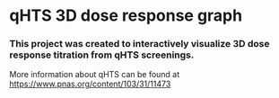 # qHTS 3D dose response graph
### This project was created to interactively visualize 3D dose response titration from qHTS screenings.
More information about qHTS can be found at https://www.pnas.org/content/103/31/11473
